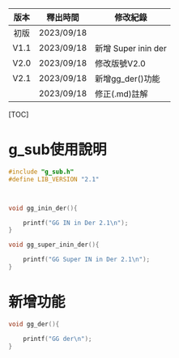 | 版本 |  釋出時間  | 修改紀錄            |
| :--: | :--------: | ------------------- |
| 初版 | 2023/09/18 |                     |
| V1.1 | 2023/09/18 | 新增 Super inin der |
| V2.0 | 2023/09/18 | 修改版號V2.0        |
| V2.1 | 2023/09/18 | 新增gg_der()功能    |
|      | 2023/09/18 | 修正(.md)註解       |



[TOC]

# g_sub使用說明



```c
#include "g_sub.h"
#define LIB_VERSION "2.1"
```



```c


void gg_inin_der(){

	printf("GG IN in Der 2.1\n");
}

void gg_super_inin_der(){

	printf("GG Super IN in Der 2.1\n");
}
```





# 新增功能

```c
void gg_der(){

	printf("GG der\n");
}

```

